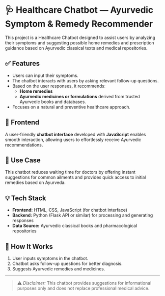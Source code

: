 # 🩺 Healthcare Chatbot — Ayurvedic Symptom & Remedy Recommender

This project is a Healthcare Chatbot designed to assist users by analyzing their symptoms and suggesting possible home remedies and prescription guidance based on Ayurvedic classical texts and medical repositories.

## ✅ Features
- Users can input their symptoms.
- The chatbot interacts with users by asking relevant follow-up questions.
- Based on the user responses, it recommends:
  - **Home remedies**  
  - **Ayurvedic medicines or formulations** derived from trusted Ayurvedic books and databases.
- Focuses on a natural and preventive healthcare approach.


## 🎨 Frontend

A user-friendly **chatbot interface** developed with **JavaScript** enables smooth interaction, allowing users to effortlessly receive Ayurvedic recommendations.

## 🎯 Use Case
This chatbot reduces waiting time for doctors by offering instant suggestions for common ailments and provides quick access to initial remedies based on Ayurveda.

## 💡 Tech Stack
- **Frontend:** HTML, CSS, JavaScript (for chatbot interface)
- **Backend:** Python (Flask API or similar) for processing and generating responses
- **Data Source:** Ayurvedic classical books and pharmacological repositories

## 🚀 How It Works
1. User inputs symptoms in the chatbot.
2. Chatbot asks follow-up questions for better diagnosis.
3. Suggests Ayurvedic remedies and medicines.

---

> ⚠️ *Disclaimer:* This chatbot provides suggestions for informational purposes only and does not replace professional medical advice.

